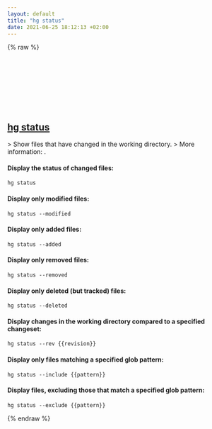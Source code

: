 ```yaml
---
layout: default
title: "hg status"
date: 2021-06-25 18:12:13 +02:00
---
```

{% raw %}
<h2 id="hg-status">
  <a href="/en/common/hg-status.html">hg status</a> <a href="#hg-status"><svg class="icon">
    <use href="/assets/images/unicode_sprite.svg#link" />
  </svg></a>
</h2>
> Show files that have changed in the working directory.
> More information: <https://www.mercurial-scm.org/doc/hg.1.html#status>.

#### Display the status of changed files:
```shell
hg status
```
#### Display only modified files:
```shell
hg status --modified
```
#### Display only added files:
```shell
hg status --added
```
#### Display only removed files:
```shell
hg status --removed
```
#### Display only deleted (but tracked) files:
```shell
hg status --deleted
```
#### Display changes in the working directory compared to a specified changeset:
```shell
hg status --rev {{revision}}
```
#### Display only files matching a specified glob pattern:
```shell
hg status --include {{pattern}}
```
#### Display files, excluding those that match a specified glob pattern:
```shell
hg status --exclude {{pattern}}
```
{% endraw %}